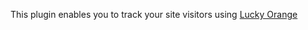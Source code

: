 This plugin enables you to track your site visitors using <a href='https://www.luckyorange.com/'>Lucky Orange</a>
